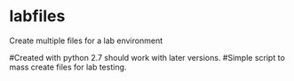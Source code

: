 labfiles
========

Create multiple files for a lab environment

#Created with python 2.7 should work with later versions.
#Simple script to mass create files for lab testing.
